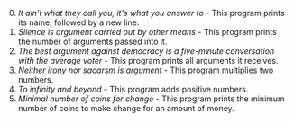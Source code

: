 0. *It ain't what they call you, it's what you answer to* - This program prints its name, followed by a new line.
1. *Silence is argument carried out by other means* - This program prints the number of arguments passed into it.
2. *The best argument against democracy is a five-minute conversation with the average voter* - This program prints all arguments it receives.
3. *Neither irony nor sacarsm is argument* - This program multiplies two numbers.
4. *To infinity and beyond* - This program adds positive numbers.
5. *Minimal number of coins for change* - This program prints the minimum number of coins to make change for an amount of money.

